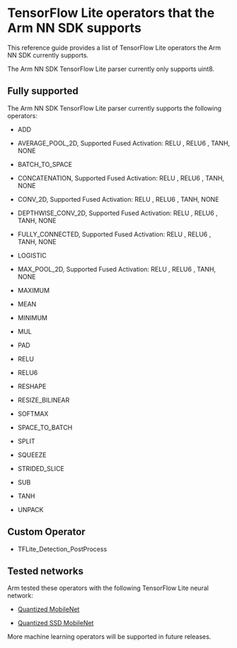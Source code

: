 # TensorFlow Lite operators that the Arm NN SDK supports

This reference guide provides a list of TensorFlow Lite operators the Arm NN SDK currently supports.

The Arm NN SDK TensorFlow Lite parser currently only supports uint8.

## Fully supported

The Arm NN SDK TensorFlow Lite parser currently supports the following operators:

* ADD

* AVERAGE_POOL_2D, Supported Fused Activation: RELU , RELU6 , TANH, NONE

* BATCH_TO_SPACE

* CONCATENATION, Supported Fused Activation: RELU , RELU6 , TANH, NONE

* CONV_2D, Supported Fused Activation: RELU , RELU6 , TANH, NONE

* DEPTHWISE_CONV_2D, Supported Fused Activation: RELU , RELU6 , TANH, NONE

* FULLY_CONNECTED, Supported Fused Activation: RELU , RELU6 , TANH, NONE

* LOGISTIC

* MAX_POOL_2D, Supported Fused Activation: RELU , RELU6 , TANH, NONE

* MAXIMUM

* MEAN

* MINIMUM

* MUL

* PAD

* RELU

* RELU6

* RESHAPE

* RESIZE_BILINEAR

* SOFTMAX

* SPACE_TO_BATCH

* SPLIT

* SQUEEZE

* STRIDED_SLICE

* SUB

* TANH

* UNPACK

## Custom Operator

* TFLite_Detection_PostProcess

## Tested networks

Arm tested these operators with the following TensorFlow Lite neural network:

* [Quantized MobileNet](http://download.tensorflow.org/models/mobilenet_v1_2018_02_22/mobilenet_v1_1.0_224_quant.tgz)

* [Quantized SSD MobileNet](http://download.tensorflow.org/models/object_detection/ssd_mobilenet_v1_quantized_300x300_coco14_sync_2018_07_18.tar.gz)

More machine learning operators will be supported in future releases.
